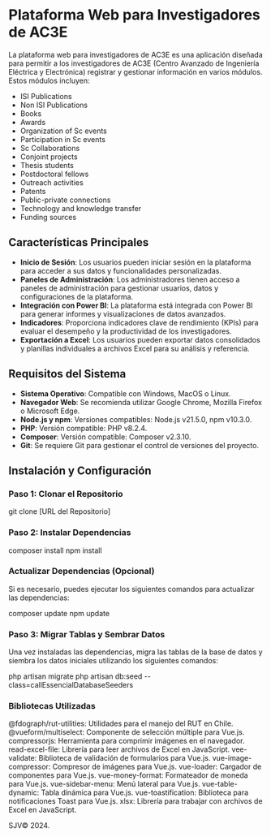 # Plataforma Web para Investigadores de AC3E

La plataforma web para investigadores de AC3E es una aplicación diseñada para permitir a los investigadores de AC3E (Centro Avanzado de Ingeniería Eléctrica y Electrónica) registrar y gestionar información en varios módulos. Estos módulos incluyen:

- ISI Publications
- Non ISI Publications
- Books
- Awards
- Organization of Sc events
- Participation in Sc events
- Sc Collaborations
- Conjoint projects
- Thesis students
- Postdoctoral fellows
- Outreach activities
- Patents
- Public-private connections
- Technology and knowledge transfer
- Funding sources

## Características Principales

- **Inicio de Sesión**: Los usuarios pueden iniciar sesión en la plataforma para acceder a sus datos y funcionalidades personalizadas.
- **Paneles de Administración**: Los administradores tienen acceso a paneles de administración para gestionar usuarios, datos y configuraciones de la plataforma.
- **Integración con Power BI**: La plataforma está integrada con Power BI para generar informes y visualizaciones de datos avanzados.
- **Indicadores**: Proporciona indicadores clave de rendimiento (KPIs) para evaluar el desempeño y la productividad de los investigadores.
- **Exportación a Excel**: Los usuarios pueden exportar datos consolidados y planillas individuales a archivos Excel para su análisis y referencia.

## Requisitos del Sistema

- **Sistema Operativo**: Compatible con Windows, MacOS o Linux.
- **Navegador Web**: Se recomienda utilizar Google Chrome, Mozilla Firefox o Microsoft Edge.
- **Node.js y npm**: Versiones compatibles: Node.js v21.5.0, npm v10.3.0.
- **PHP**: Versión compatible: PHP v8.2.4.
- **Composer**: Versión compatible: Composer v2.3.10.
- **Git**: Se requiere Git para gestionar el control de versiones del proyecto.

## Instalación y Configuración

### Paso 1: Clonar el Repositorio

git clone [URL del Repositorio]

### Paso 2: Instalar Dependencias

composer install
npm install

### Actualizar Dependencias (Opcional)
Si es necesario, puedes ejecutar los siguientes comandos para actualizar las dependencias:

composer update
npm update

### Paso 3: Migrar Tablas y Sembrar Datos
Una vez instaladas las dependencias, migra las tablas de la base de datos y siembra los datos iniciales utilizando los siguientes comandos:

php artisan migrate
php artisan db:seed --class=callEssencialDatabaseSeeders

### Bibliotecas Utilizadas

@fdograph/rut-utilities: Utilidades para el manejo del RUT en Chile.
@vueform/multiselect: Componente de selección múltiple para Vue.js.
compressorjs: Herramienta para comprimir imágenes en el navegador.
read-excel-file: Librería para leer archivos de Excel en JavaScript.
vee-validate: Biblioteca de validación de formularios para Vue.js.
vue-image-compressor: Compresor de imágenes para Vue.js.
vue-loader: Cargador de componentes para Vue.js.
vue-money-format: Formateador de moneda para Vue.js.
vue-sidebar-menu: Menú lateral para Vue.js.
vue-table-dynamic: Tabla dinámica para Vue.js.
vue-toastification: Biblioteca para notificaciones Toast para Vue.js.
xlsx: Librería para trabajar con archivos de Excel en JavaScript.


SJV© 2024.
